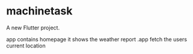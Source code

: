 # machinetask

A new Flutter project.

app contains homepage it shows the weather report .app fetch the users current location
